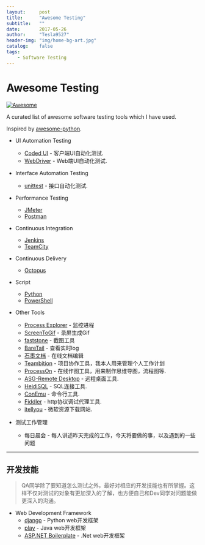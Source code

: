 ```yaml
---
layout:     post
title:      "Awesome Testing"
subtitle:   ""
date:       2017-05-26
author:     "Tesla9527"
header-img: "img/home-bg-art.jpg"
catalog:    false
tags:
    - Software Testing
---
```

# Awesome Testing 
[![Awesome](https://cdn.rawgit.com/sindresorhus/awesome/d7305f38d29fed78fa85652e3a63e154dd8e8829/media/badge.svg)](https://github.com/sindresorhus/awesome)

A curated list of awesome software testing tools which I have used.

Inspired by [awesome-python](https://github.com/vinta/awesome-python).

* UI Automation Testing
    * [Coded UI](https://msdn.microsoft.com/en-us/library/dd286726.aspx) - 客户端UI自动化测试.
    * [WebDriver](http://www.seleniumhq.org/projects/webdriver/) - Web端UI自动化测试.
    	
* Interface Automation Testing
    * [unittest](https://docs.python.org/2/library/unittest.html) - 接口自动化测试.
	
* Performance Testing
    * [JMeter](http://jmeter.apache.org/)
	* [Postman](https://www.getpostman.com/)
	
* Continuous Integration
    * [Jenkins](https://jenkins.io/)
	* [TeamCity](https://www.jetbrains.com/teamcity/)
	
* Continuous Delivery
    * [Octopus](https://octopus.com/)
	
* Script
    * [Python](https://www.python.org/)
    * [PowerShell](https://en.wikipedia.org/wiki/PowerShell)
	
* Other Tools
    * [Process Explorer](https://technet.microsoft.com/en-us/sysinternals/processexplorer.aspx) - 监控进程
    * [ScreenToGif](http://www.screentogif.com/) - 录屏生成Gif
    * [faststone](http://www.faststone.org/) - 截图工具	
    * [BareTail](https://www.baremetalsoft.com/baretail/) - 查看实时log
	* [石墨文档](https://shimo.im) - 在线文档编辑
	* [Teambition](https://www.teambition.com) - 项目协作工具，我本人用来管理个人工作计划
	* [ProcessOn](https://www.processon.com/) - 在线作图工具，用来制作思维导图，流程图等.
    * [ASG-Remote Desktop](http://www.visionapp.com/germany/solutions/asg-remote-desktop.html) - 远程桌面工具.
    * [HeidiSQL](https://www.heidisql.com/) - SQL连接工具.	
    * [ConEmu](https://conemu.github.io/) - 命令行工具.	
	* [Fiddler](http://www.telerik.com/fiddler) - http协议调试代理工具.	
	* [itellyou](http://msdn.itellyou.cn/) - 微软资源下载网站.	
	
* 测试工作管理
    * 每日晨会 - 每人讲述昨天完成的工作，今天将要做的事，以及遇到的一些问题

---
	
## 开发技能
>QA同学除了要知道怎么测试之外，最好对相应的开发技能也有所掌握。这样不仅对测试的对象有更加深入的了解，也方便自己和Dev同学对问题能做更深入的沟通。

* Web Development Framework
    * [django](https://www.djangoproject.com/) - Python web开发框架
	* [play](https://www.playframework.com/) - Java web开发框架
	* [ASP.NET Boilerplate](https://www.aspnetboilerplate.com/) - .Net web开发框架
	
	